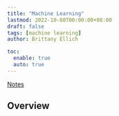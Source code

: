 ```yaml
---
title: "Machine Learning"
lastmod: 2022-10-08T00:00:00+08:00
draft: false
tags: [machine learning]
author: Brittany Ellich

toc:
  enable: true
  auto: true
---
```


[Notes](../../notes)

## Overview
